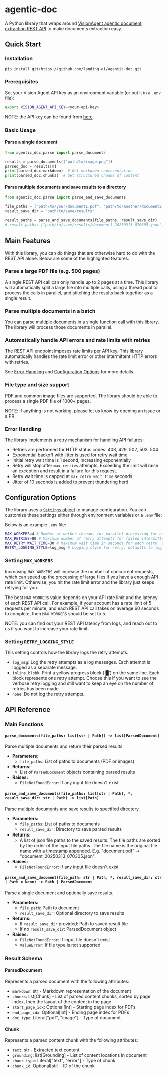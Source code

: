 # agentic-doc

A Python library that wraps around [VisionAgent agentic document extraction REST API](https://va.landing.ai/demo/doc-extraction) to make documents extraction easy.

## Quick Start

### Installation

```bash
pip install git+https://github.com/landing-ai/agentic-doc.git
```

### Prerequisites

Set your Vision Agent API key as an environment variable (or put it in a `.env` file):

```bash
export VISION_AGENT_API_KEY=<your-api-key>
```

NOTE: the API key can be found from [here](https://va.landing.ai/account/api-key)

### Basic Usage

#### Parse a single document

```python
from agentic_doc.parse import parse_documents

results = parse_documents(["path/to/image.png"])
parsed_doc = results[0]
print(parsed_doc.markdown)  # Get markdown representation
print(parsed_doc.chunks)  # Get structured chunks of content
```

#### Parse multiple documents and save results to a directory

```python
from agentic_doc.parse import parse_and_save_documents

file_paths = ["path/to/your/document1.pdf", "path/to/another/document2.pdf"]
result_save_dir = "path/to/save/results"

result_paths = parse_and_save_documents(file_paths, result_save_dir)
# result_paths: ["path/to/save/results/document1_20250313_070305.json", "path/to/save/results/document2_20250313_070408.json"]
```


## Main Features

With this library, you can do things that are otherwise hard to do with the REST API alone.
Below are some of the highlighted features.

### Parse a large PDF file (e.g. 500 pages)

A single REST API call can only handle up to 2 pages at a time. This library will automatically split a large file into multiple calls, using a thread pool to process the calls in parallel, and stitching the results back together as a single result.


### Parse multiple documents in a batch

You can parse multiple documents in a single function call with this library. The library will process those documents in parallel.


### Automatically handle API errors and rate limits with retries

The REST API endpoint imposes rate limits per API key. This library automatically handles the rate limit error or other intermittent HTTP errors with retries.

See [Error Handling](#error-handling) and [Configuration Options](#configuration-options) for more details.


### File type and size support

PDF and common image files are supported.
The library should be able to process a single PDF file of 1000+ pages.

NOTE: if anything is not working, please let us know by opening an issue or a PR.


### Error Handling

The library implements a retry mechanism for handling API failures:

- Retries are performed for HTTP status codes: 408, 429, 502, 503, 504
- Exponential backoff with jitter is used for retry wait time
- Initial retry wait time is 1 second, increasing exponentially
- Retry will stop after `max_retries` attempts. Exceeding the limit will raise an exception and result in a failure for this request.
- Retry wait time is capped at `max_retry_wait_time` seconds
- Jitter of 10 seconds is added to prevent thundering herd


## Configuration Options

The library uses a [`Settings` object](./agentic_doc/config.py) to manage configuration. You can customize these settings either through environment variables or a `.env` file:

Below is an example `.env` file:

```bash
MAX_WORKERS=4 # Number of worker threads for parallel processing for each file, defaults to 10
MAX_RETRIES=80 # Maximum number of retry attempts for failed intermittent requests, defaults to 100
MAX_RETRY_WAIT_TIME=30 # Maximum wait time in seconds for each retry, defaults to 60
RETRY_LOGGING_STYLE=log_msg # Logging style for retry, defaults to log_msg
```

### Setting `MAX_WORKERS`

Increasing `MAX_WORKERS` will increase the number of concurrent requests, which can speed up the processing of large files if you have a enough API rate limit. Otherwise, you hit the rate limit error and the library just keeps retrying for you.

The best `MAX_WORKERS` value depends on your API rate limit and the latency of each REST API call. For example, if your account has a rate limit of 5 requests per minute, and each REST API call takes on average 60 seconds to complete, then `MAX_WORKERS` should be set to 5.

NOTE: you can find out your REST API latency from logs, and reach out to us if you want to increase your rate limit.


### Setting `RETRY_LOGGING_STYLE`

This setting controls how the library logs the retry attempts.

- `log_msg`: Log the retry attempts as a log messages. Each attempt is logged as a separate message.
- `inline_blobk`: Print a yellow progress block ('█') on the same line. Each block represents one retry attempt. Choose this if you want to see the verbose retry logging and still want to keep an eye on the number of retries has been made.
- `none`: Do not log the retry attempts.


## API Reference

### Main Functions

#### `parse_documents(file_paths: list[str | Path]) -> list[ParsedDocument]`

Parse multiple documents and return their parsed results.

- **Parameters:**
  - `file_paths`: List of paths to documents (PDF or images)
- **Returns:**
  - List of `ParsedDocument` objects containing parsed results
- **Raises:**
  - `FileNotFoundError`: If any input file doesn't exist

#### `parse_and_save_documents(file_paths: list[str | Path], *, result_save_dir: str | Path) -> list[Path]`

Parse multiple documents and save results to specified directory.

- **Parameters:**
  - `file_paths`: List of paths to documents
  - `result_save_dir`: Directory to save parsed results
- **Returns:**
  - A list of json file paths to the saved results. The file paths are sorted by the order of the input file paths. The file name is the original file name with a timestamp appended. E.g. "document.pdf" -> "document_20250313_070305.json".
- **Raises:**
  - `FileNotFoundError`: If any input file doesn't exist

#### `parse_and_save_document(file_path: str | Path, *, result_save_dir: str | Path = None) -> Path | ParsedDocument`

Parse a single document and optionally save results.

- **Parameters:**
  - `file_path`: Path to document
  - `result_save_dir`: Optional directory to save results
- **Returns:**
  - If `result_save_dir` provided: Path to saved result file
  - If no `result_save_dir`: ParsedDocument object
- **Raises:**
  - `FileNotFoundError`: If input file doesn't exist
  - `ValueError`: If file type is not supported

### Result Schema

#### ParsedDocument

Represents a parsed document with the following attributes:

- `markdown`: str - Markdown representation of the document
- `chunks`: list[Chunk] - List of parsed content chunks, sorted by page index, then the layout of the content in the page
- `start_page_idx`: Optional[int] - Starting page index for PDFs
- `end_page_idx`: Optional[int] - Ending page index for PDFs
- `doc_type`: Literal["pdf", "image"] - Type of document

#### Chunk

Represents a parsed content chunk with the following attributes:

- `text`: str - Extracted text content
- `grounding`: list[Grounding] - List of content locations in document
- `chunk_type`: Literal["text", "error"] - Type of chunk
- `chunk_id`: Optional[str] - ID of the chunk
